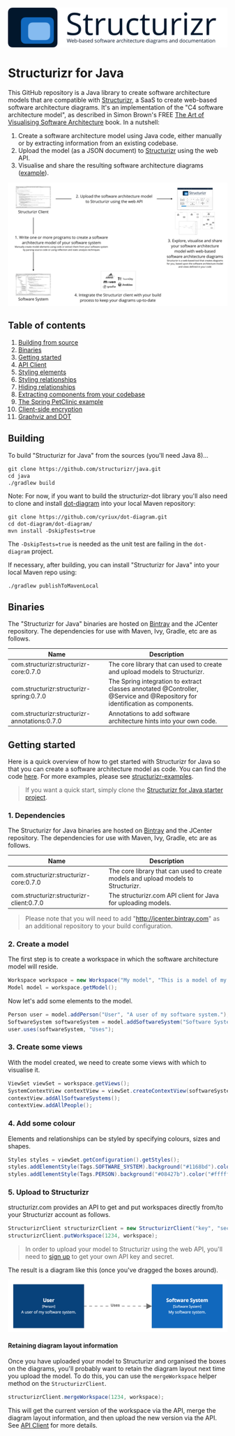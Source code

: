 ![Structurizr](docs/images/structurizr-banner.png)

# Structurizr for Java

This GitHub repository is a Java library to create software architecture models that are compatible with [Structurizr](https://structurizr.com), a SaaS to create web-based software architecture diagrams. It's an implementation of the "C4 software architecture model", as described in Simon Brown's FREE [The Art of Visualising Software Architecture](https://leanpub.com/visualising-software-architecture) book. In a nutshell:

1. Create a software architecture model using Java code, either manually or by extracting information from an existing codebase.
1. Upload the model (as a JSON document) to [Structurizr](https://structurizr.com) using the web API.
1. Visualise and share the resulting software architecture diagrams ([example](https://structurizr.com/public/1)).

![An overview of Structurizr](docs/images/structurizr-overview.png)

## Table of contents

1. [Building from source](#building)
1. [Binaries](#binaries)
1. [Getting started](#getting-started)
1. [API Client](docs/api-client.md)
1. [Styling elements](docs/styling-elements.md)
1. [Styling relationships](docs/styling-relationships.md)
1. [Hiding relationships](docs/hiding-relationships.md)
1. [Extracting components from your codebase](docs/extracting-components.md)
1. [The Spring PetClinic example](docs/spring-petclinic.md)
1. [Client-side encryption](docs/client-side-encryption.md)
1. [Graphviz and DOT](docs/graphviz-and-dot.md)
 
## Building

To build "Structurizr for Java" from the sources (you'll need Java 8)...

```
git clone https://github.com/structurizr/java.git
cd java
./gradlew build
```

Note: For now, if you want to build the structurizr-dot library you'll also need to clone and install [dot-diagram](https://github.com/cyriux/dot-diagram) into your local Maven repository:

    git clone https://github.com/cyriux/dot-diagram.git
    cd dot-diagram/dot-diagram/
    mvn install -DskipTests=true

The ```-DskipTests=true``` is needed as the unit test are failing in the ```dot-diagram``` project.

If necessary, after building, you can install "Structurizr for Java" into your local Maven repo using:

```
./gradlew publishToMavenLocal
```

## Binaries
The "Structurizr for Java" binaries are hosted on [Bintray](https://bintray.com/structurizr/maven/structurizr-java) and the JCenter repository.
The dependencies for use with Maven, Ivy, Gradle, etc are as follows.

Name                                          | Description
-------------------------------------------   | ---------------------------------------------------------------------------------------------------------------------------
com.structurizr:structurizr-core:0.7.0        | The core library that can used to create and upload models to Structurizr.
com.structurizr:structurizr-spring:0.7.0      | The Spring integration to extract classes annotated @Controller, @Service and @Repository for identification as components.
com.structurizr:structurizr-annotations:0.7.0 | Annotations to add software architecture hints into your own code.

## Getting started

Here is a quick overview of how to get started with Structurizr for Java so that you can create a software architecture model as code. You can find the code [here](https://github.com/structurizr/java/blob/master/structurizr-examples/src/com/structurizr/example/core/GettingStarted.java). For more examples, please see [structurizr-examples](https://github.com/structurizr/java/tree/master/structurizr-examples/src/com/structurizr/example).

> If you want a quick start, simply clone the [Structurizr for Java starter project](https://github.com/structurizr/java-starter).

### 1. Dependencies

The Structurizr for Java binaries are hosted on [Bintray](https://bintray.com/structurizr/maven/structurizr-java) and the JCenter repository.
The dependencies for use with Maven, Ivy, Gradle, etc are as follows.

Name                                          | Description
-------------------------------------------   | ---------------------------------------------------------------------------------------------------------------------------
com.structurizr:structurizr-core:0.7.0        | The core library that can used to create models and upload models to Structurizr.
com.structurizr:structurizr-client:0.7.0      | The structurizr.com API client for Java for uploading models.

> Please note that you will need to add "http://jcenter.bintray.com" as an additional repository to your build configuration.

### 2. Create a model

The first step is to create a workspace in which the software architecture model will reside.

```java
Workspace workspace = new Workspace("My model", "This is a model of my software system.");
Model model = workspace.getModel();
```

Now let's add some elements to the model.

```java
Person user = model.addPerson("User", "A user of my software system.");
SoftwareSystem softwareSystem = model.addSoftwareSystem("Software System", "My software system.");
user.uses(softwareSystem, "Uses");
```

### 3. Create some views

With the model created, we need to create some views with which to visualise it.

```java
ViewSet viewSet = workspace.getViews();
SystemContextView contextView = viewSet.createContextView(softwareSystem);
contextView.addAllSoftwareSystems();
contextView.addAllPeople();
```

### 4. Add some colour

Elements and relationships can be styled by specifying colours, sizes and shapes.

```java
Styles styles = viewSet.getConfiguration().getStyles();
styles.addElementStyle(Tags.SOFTWARE_SYSTEM).background("#1168bd").color("#ffffff");
styles.addElementStyle(Tags.PERSON).background("#08427b").color("#ffffff");
```

### 5. Upload to Structurizr

structurizr.com provides an API to get and put workspaces directly from/to your Structurizr account as follows.

```java
StructurizrClient structurizrClient = new StructurizrClient("key", "secret");
structurizrClient.putWorkspace(1234, workspace);
```

> In order to upload your model to Structurizr using the web API, you'll need to [sign up](https://structurizr.com/signup) to get your own API key and secret.

The result is a diagram like this (once you've dragged the boxes around).

![Getting Started with Structurizr for Java](docs/images/getting-started.png)

#### Retaining diagram layout information

Once you have uploaded your model to Structurizr and organised the boxes on the diagrams, you'll probably want to retain the diagram layout next time you upload the model. To do this, you can use the ```mergeWorkspace``` helper method on the ```StructurizrClient```.

```java
structurizrClient.mergeWorkspace(1234, workspace);
```

This will get the current version of the workspace via the API, merge the diagram layout information, and then upload the new version via the API. See [API Client](docs/api-client.md) for more details.